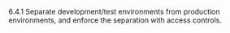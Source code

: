 6.4.1 Separate development/test environments from production environments, and enforce the separation with access controls. 